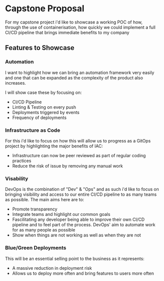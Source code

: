 # Capstone Proposal

For my capstone project i'd like to showcase a working POC of how, through the use of containerisation, how quickly we could implement a full CI/CD pipeline that brings immediate benefits to my company

## Features to Showcase

### Automation

I want to highlight how we can bring an automation framework very easily and one that can be expanded as the complexity of the product also increases. 

I will show case these by focusing on:

- CI/CD Pipeline
- Linting & Testing on every push
- Deployments triggered by events
- Frequency of deployments

### Infrastructure as Code

For this i'd like to focus on how this will allow us to progress as a GitOps project by highlighting the major benefits of IAC:

- Infrastructure can now be peer reviewed as part of regular coding practices
- Reduce the risk of issue by removing any manual work

### Visability

DevOps is the combination of "Dev" & "Ops" and as such i'd like to focus on bringing visibility and access to our entire CI/CD pipeline to as many teams as possible. The main aims here are to:

- Promote transparency
- Integrate teams and highlight our common goals
- Fascilitating any developer being able to improve their own CI/CD pipeline and to feel part of the process. DevOps' aim to automate work for as many people as possible
- Show when things are not working as well as when they are not

### Blue/Green Deployments

This will be an essential selling point to the business as it represents:

- A massive reduction in deployment risk
- Allows us to deploy more often and bring features to users more often